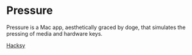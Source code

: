 Pressure
========

Pressure is a Mac app, aesthetically graced by doge, that simulates the pressing of media and hardware keys.

[Hacksy](http://www.hacksy.com/hacks/pressure/)
